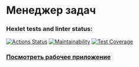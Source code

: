 # Менеджер задач #

### Hexlet tests and linter status:
[![Actions Status](https://github.com/DEGTEVUWU/java-project-99/actions/workflows/hexlet-check.yml/badge.svg)](https://github.com/DEGTEVUWU/java-project-99/actions)
[![Maintainability](https://api.codeclimate.com/v1/badges/5229ff137204bd4e7bf7/maintainability)](https://codeclimate.com/github/DEGTEVUWU/java-project-99/maintainability)
[![Test Coverage](https://api.codeclimate.com/v1/badges/5229ff137204bd4e7bf7/test_coverage)](https://codeclimate.com/github/DEGTEVUWU/java-project-99/test_coverage)

### [Посмотреть рабочее приложение](https://java-project-99-qqou.onrender.com) ###